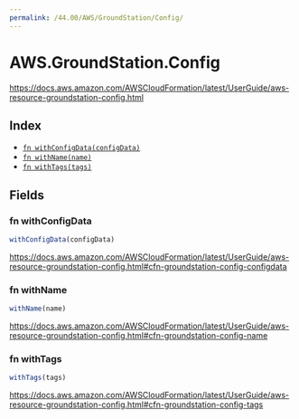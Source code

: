 ```yaml
---
permalink: /44.00/AWS/GroundStation/Config/
---
```


# AWS.GroundStation.Config

https://docs.aws.amazon.com/AWSCloudFormation/latest/UserGuide/aws-resource-groundstation-config.html

## Index

* [`fn withConfigData(configData)`](#fn-withconfigdata)
* [`fn withName(name)`](#fn-withname)
* [`fn withTags(tags)`](#fn-withtags)

## Fields

### fn withConfigData

```ts
withConfigData(configData)
```

https://docs.aws.amazon.com/AWSCloudFormation/latest/UserGuide/aws-resource-groundstation-config.html#cfn-groundstation-config-configdata

### fn withName

```ts
withName(name)
```

https://docs.aws.amazon.com/AWSCloudFormation/latest/UserGuide/aws-resource-groundstation-config.html#cfn-groundstation-config-name

### fn withTags

```ts
withTags(tags)
```

https://docs.aws.amazon.com/AWSCloudFormation/latest/UserGuide/aws-resource-groundstation-config.html#cfn-groundstation-config-tags